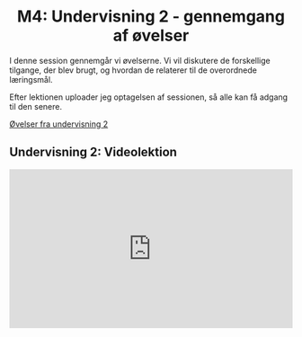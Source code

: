 <h1 align="center">M4: Undervisning 2 - gennemgang af øvelser</h1>

I denne session gennemgår vi øvelserne. Vi vil diskutere de forskellige tilgange, der blev brugt, og hvordan de relaterer til de overordnede læringsmål.

Efter lektionen uploader jeg optagelsen af sessionen, så alle kan få adgang til den senere.

[Øvelser fra undervisning 2](https://drive.google.com/file/d/1Iow0hr4l-jvX5ncL-U2kx02zg8yDAFkK/view?usp=sharing)

## Undervisning 2: Videolektion

<div style="position: relative; width: 100%; height: 0; padding-bottom: 56.25%; overflow: hidden;">
    <iframe 
        src="https://drive.google.com/file/d/1DYeK63sgjn2ZkL-qTfyYchYPf_5W1R0L/preview" 
        style="position: absolute; top: 0; left: 0; width: 100%; height: 100%; border: 0;" 
        allow="autoplay; encrypted-media" 
        allowfullscreen>
    </iframe>
</div>
